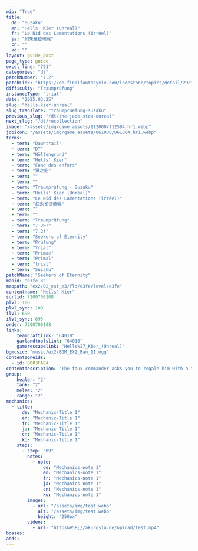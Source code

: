 ```yaml
---
wip: "True"
title:
  de: "Suzaku"
  en: "Hells' Kier (Unreal)"
  fr: "Le Nid des Lamentations (irréel)"
  ja: "幻朱雀征魂戦"
  cn: ""
  ko: ""
layout: guide_post
page_type: guide
excel_line: "791"
categories: "dt"
patchNumber: "7.2"
patchLink: "https://de.finalfantasyxiv.com/lodestone/topics/detail/29df2420843d6d5efb9708a043a2b461488fa2b5"
difficulty: "Traumprüfung"
instanceType: "trial"
date: "2025.03.25"
slug: "hells-kier-unreal"
slug_translate: "traumpruefung-suzaku"
previous_slug: "/dt/the-jade-stoa-unreal"
next_slug: "/dt/recollection"
image: "/assets/img/game_assets/112000/112594_hr1.webp"
jobicon: "/assets/img/game_assets/061000/061804_hr1.webp"
terms:
  - term: "Dawntrail"
  - term: "DT"
  - term: "Höllengrund"
  - term: "Hells' Kier"
  - term: "Fond des enfers"
  - term: "獄之底"
  - term: ""
  - term: ""
  - term: "Traumprüfung - Suzaku"
  - term: "Hells' Kier (Unreal)"
  - term: "Le Nid des Lamentations (irréel)"
  - term: "幻朱雀征魂戦"
  - term: ""
  - term: ""
  - term: "Traumprüfung"
  - term: "7.20!"
  - term: "7.2!"
  - term: "Seekers of Eternity"
  - term: "Prüfung"
  - term: "Trial"
  - term: "Primae"
  - term: "Primal"
  - term: "trial"
  - term: "Suzaku"
patchName: "Seekers of Eternity"
mapid: "e3fe_3"
mappath: "ex2/02_est_e3/fld/e3fe/level/e3fe"
contentname: "Hells' Kier"
sortid: 7200700108
plvl: 100
plvl_sync: 100
ilvl: 690
ilvl_sync: 695
order: 7200700108
links:
    teamcraftlink: "64010"
    garlandtoolslink: "64010"
    gamerescapelink: "Hells%27_Kier_(Unreal)"
bgmusic: "music/ex2/BGM_EX2_Ban_11.ogg"
contentzoneids:
  - id: 8003FA0A
contentdescription: "The faux commander asks you to regale him with a tale of fiery passion and heartbreak, which soon calls to mind your harrowing encounter with the auspice Suzaku, master of flames and resurrection. You stoke the memories of that battle into a fierce fire, reigniting your struggle to return the great auspice to her senses ere you succumb to her mournful melody."
group:
    healer: "2"
    tank: "2"
    melee: "2"
    range: "2"
mechanics:
  - title:
      de: "Mechanic-Title 1"
      en: "Mechanic-Title 1"
      fr: "Mechanic-Title 1"
      ja: "Mechanic-Title 1"
      cn: "Mechanic-Title 1"
      ko: "Mechanic-Title 1"
    steps:
      - step: "09"
        notes:
          - note:
              de: "Mechanics-note 1"
              en: "Mechanics-note 1"
              fr: "Mechanics-note 1"
              ja: "Mechanics-note 1"
              cn: "Mechanics-note 1"
              ko: "Mechanics-note 1"
        images:
          - url: "/assets/img/test.webp"
            alt: "/assets/img/test.webp"
            height: "250px"
        videos:
          - url: "https&#58;//akurosia.de/upload/test.mp4"
bosses:
adds:
---
```

